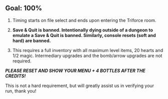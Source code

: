 ## Goal: 100%

1. Timing starts on file select and ends upon entering the Triforce room.

2. **Save & Quit is banned. Intentionally dying outside of a dungeon to emulate a Save & Quit is banned. Similarly, console resets (soft and hard) are banned.**

3. This requires a full inventory with all maximum level items, 20 hearts and 1/2 magic. Intermediary upgrades and the bomb/arrow upgrades are not required.

**_PLEASE RESET AND SHOW YOUR MENU + 4 BOTTLES AFTER THE CREDITS!_**

This is not a hard requirement, but will greatly assist us in verifying your run, thank you!
